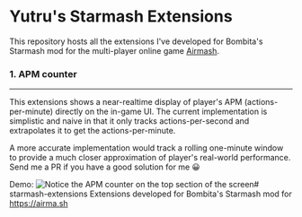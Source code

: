 # Yutru's Starmash Extensions

This repository hosts all the extensions I've developed for Bombita's Starmash mod for the multi-player online game [Airmash](https://airma.sh).

### 1.  APM counter
---
This extensions shows a near-realtime display of player's APM (actions-per-minute) directly on the in-game UI. The current implementation is simplistic and naive in that it only tracks actions-per-second and extrapolates it to get the actions-per-minute.

A more accurate implementation would track a rolling one-minute window to provide a much closer approximation of player's real-world performance. Send me a PR if you have a good solution for me 😀 

Demo:
![Notice the APM counter on the top section of the screen](images/Demo%20of%20APM%20counter%20extension%20for%20Starmash.gif)# starmash-extensions
Extensions developed for Bombita's Starmash mod for https://airma.sh
